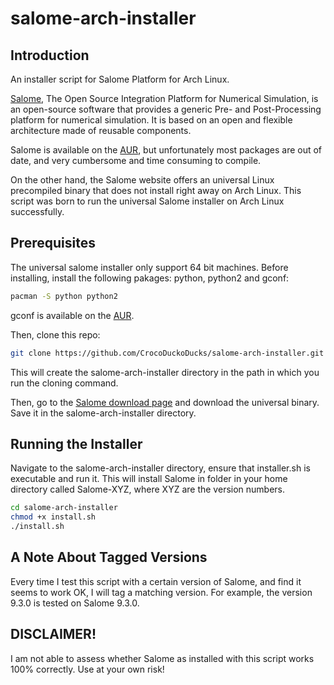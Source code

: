 # salome-arch-installer

## Introduction
An installer script for Salome Platform for Arch Linux.

[Salome](https://www.salome-platform.org/), The Open Source Integration Platform for Numerical Simulation, is an open-source software that provides a generic Pre- and Post-Processing platform for numerical simulation. It is based on an open and flexible architecture made of reusable components.

Salome is available on the [AUR](https://aur.archlinux.org/packages/?K=salome), but unfortunately most packages are out of date, and very cumbersome and time consuming to compile.

On the other hand, the Salome website offers an universal Linux precompiled binary that does not install right away on Arch Linux. This script was born to run the universal Salome installer on Arch Linux successfully.

## Prerequisites
The universal salome installer only support 64 bit machines. Before installing, install the following pakages: python, python2 and gconf:
```bash
pacman -S python python2
```
gconf is available on the [AUR](https://aur.archlinux.org/packages/gconf/).

Then, clone this repo:
```bash
git clone https://github.com/CrocoDuckoDucks/salome-arch-installer.git
```
This will create the salome-arch-installer directory in the path in which you run the cloning command.

Then, go to the [Salome download page](https://www.salome-platform.org/downloads/current-version) and download the universal binary. Save it in the salome-arch-installer directory.

## Running the Installer
Navigate to the salome-arch-installer directory, ensure that installer.sh is executable and run it. This will install Salome in folder in your home directory called Salome-XYZ, where XYZ are the version numbers.

```bash
cd salome-arch-installer
chmod +x install.sh
./install.sh
```
## A Note About Tagged Versions
Every time I test this script with a certain version of Salome, and find it seems to work OK, I will tag a matching version. For example, the version 9.3.0 is tested on Salome 9.3.0.

## DISCLAIMER!
I am not able to assess whether Salome as installed with this script works 100% correctly. Use at your own risk!

